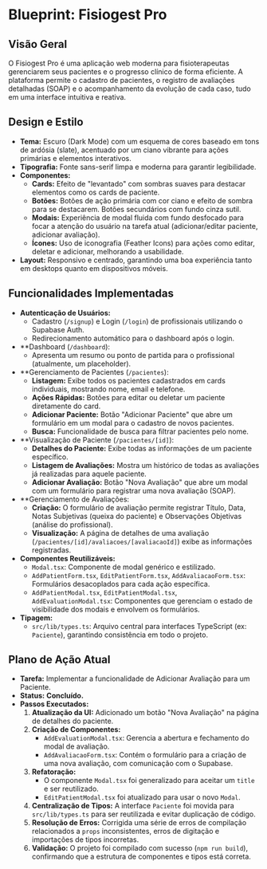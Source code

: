 # Blueprint: Fisiogest Pro

## Visão Geral

O Fisiogest Pro é uma aplicação web moderna para fisioterapeutas gerenciarem seus pacientes e o progresso clínico de forma eficiente. A plataforma permite o cadastro de pacientes, o registro de avaliações detalhadas (SOAP) e o acompanhamento da evolução de cada caso, tudo em uma interface intuitiva e reativa.

## Design e Estilo

- **Tema:** Escuro (Dark Mode) com um esquema de cores baseado em tons de ardósia (slate), acentuado por um ciano vibrante para ações primárias e elementos interativos.
- **Tipografia:** Fonte sans-serif limpa e moderna para garantir legibilidade.
- **Componentes:**
  - **Cards:** Efeito de "levantado" com sombras suaves para destacar elementos como os cards de paciente.
  - **Botões:** Botões de ação primária com cor ciano e efeito de sombra para se destacarem. Botões secundários com fundo cinza sutil.
  - **Modais:** Experiência de modal fluida com fundo desfocado para focar a atenção do usuário na tarefa atual (adicionar/editar paciente, adicionar avaliação).
  - **Ícones:** Uso de iconografia (Feather Icons) para ações como editar, deletar e adicionar, melhorando a usabilidade.
- **Layout:** Responsivo e centrado, garantindo uma boa experiência tanto em desktops quanto em dispositivos móveis.

## Funcionalidades Implementadas

- **Autenticação de Usuários:**
  - Cadastro (`/signup`) e Login (`/login`) de profissionais utilizando o Supabase Auth.
  - Redirecionamento automático para o dashboard após o login.
- **Dashboard (`/dashboard`):
  - Apresenta um resumo ou ponto de partida para o profissional (atualmente, um placeholder).
- **Gerenciamento de Pacientes (`/pacientes`):
  - **Listagem:** Exibe todos os pacientes cadastrados em cards individuais, mostrando nome, email e telefone.
  - **Ações Rápidas:** Botões para editar ou deletar um paciente diretamente do card.
  - **Adicionar Paciente:** Botão "Adicionar Paciente" que abre um formulário em um modal para o cadastro de novos pacientes.
  - **Busca:** Funcionalidade de busca para filtrar pacientes pelo nome.
- **Visualização de Paciente (`/pacientes/[id]`):
  - **Detalhes do Paciente:** Exibe todas as informações de um paciente específico.
  - **Listagem de Avaliações:** Mostra um histórico de todas as avaliações já realizadas para aquele paciente.
  - **Adicionar Avaliação:** Botão "Nova Avaliação" que abre um modal com um formulário para registrar uma nova avaliação (SOAP).
- **Gerenciamento de Avaliações:
  - **Criação:** O formulário de avaliação permite registrar Título, Data, Notas Subjetivas (queixa do paciente) e Observações Objetivas (análise do profissional).
  - **Visualização:** A página de detalhes de uma avaliação (`/pacientes/[id]/avaliacoes/[avaliacaoId]`) exibe as informações registradas.
- **Componentes Reutilizáveis:**
  - `Modal.tsx`: Componente de modal genérico e estilizado.
  - `AddPatientForm.tsx`, `EditPatientForm.tsx`, `AddAvaliacaoForm.tsx`: Formulários desacoplados para cada ação específica.
  - `AddPatientModal.tsx`, `EditPatientModal.tsx`, `AddEvaluationModal.tsx`: Componentes que gerenciam o estado de visibilidade dos modais e envolvem os formulários.
- **Tipagem:**
  - `src/lib/types.ts`: Arquivo central para interfaces TypeScript (ex: `Paciente`), garantindo consistência em todo o projeto.

## Plano de Ação Atual

- **Tarefa:** Implementar a funcionalidade de Adicionar Avaliação para um Paciente.
- **Status:** **Concluído.**
- **Passos Executados:**
    1.  **Atualização da UI:** Adicionado um botão "Nova Avaliação" na página de detalhes do paciente.
    2.  **Criação de Componentes:**
        -   `AddEvaluationModal.tsx`: Gerencia a abertura e fechamento do modal de avaliação.
        -   `AddAvaliacaoForm.tsx`: Contém o formulário para a criação de uma nova avaliação, com comunicação com o Supabase.
    3.  **Refatoração:**
        -   O componente `Modal.tsx` foi generalizado para aceitar um `title` e ser reutilizado.
        -   `EditPatientModal.tsx` foi atualizado para usar o novo `Modal`.
    4.  **Centralização de Tipos:** A interface `Paciente` foi movida para `src/lib/types.ts` para ser reutilizada e evitar duplicação de código.
    5.  **Resolução de Erros:** Corrigida uma série de erros de compilação relacionados a `props` inconsistentes, erros de digitação e importações de tipos incorretas.
    6.  **Validação:** O projeto foi compilado com sucesso (`npm run build`), confirmando que a estrutura de componentes e tipos está correta.
